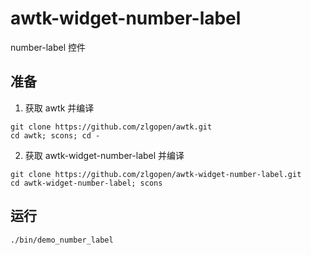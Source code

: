 # awtk-widget-number-label

number-label 控件

## 准备

1. 获取 awtk 并编译

```
git clone https://github.com/zlgopen/awtk.git
cd awtk; scons; cd -
```

2. 获取 awtk-widget-number-label 并编译
```
git clone https://github.com/zlgopen/awtk-widget-number-label.git
cd awtk-widget-number-label; scons
```

## 运行

```
./bin/demo_number_label
```
